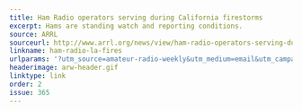 ```yaml
---
title: Ham Radio operators serving during California firestorms
excerpt: Hams are standing watch and reporting conditions.
source: ARRL
sourceurl: http://www.arrl.org/news/view/ham-radio-operators-serving-during-california-firestorms
linkname: ham-radio-la-fires
urlparams: '?utm_source=amateur-radio-weekly&utm_medium=email&utm_campaign=newsletter'
headerimage: arw-header.gif
linktype: link
order: 2
issue: 365
---
```

